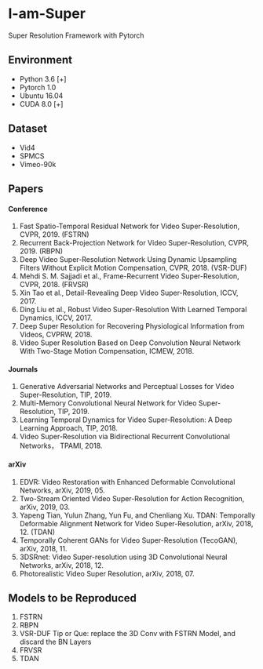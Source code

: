 # I-am-Super
Super Resolution Framework with Pytorch

## Environment
* Python 3.6 [+]
* Pytorch 1.0
* Ubuntu 16.04
* CUDA 8.0 [+]

## Dataset
* Vid4
* SPMCS
* Vimeo-90k

## Papers
#### Conference
1. Fast Spatio-Temporal Residual Network for Video Super-Resolution, CVPR, 2019. (FSTRN)
2. Recurrent Back-Projection Network for Video Super-Resolution, CVPR, 2019. (RBPN)
3. Deep Video Super-Resolution Network Using Dynamic Upsampling Filters Without Explicit Motion Compensation, CVPR, 2018. (VSR-DUF)
4. Mehdi S. M. Sajjadi et al., Frame-Recurrent Video Super-Resolution, CVPR, 2018. (FRVSR)
5. Xin Tao et al., Detail-Revealing Deep Video Super-Resolution, ICCV, 2017.
6. Ding Liu et al., Robust Video Super-Resolution With Learned Temporal Dynamics, ICCV, 2017.
7. Deep Super Resolution for Recovering Physiological Information from Videos, CVPRW, 2018.
8. Video Super Resolution Based on Deep Convolution Neural Network With Two-Stage Motion Compensation, ICMEW, 2018.

#### Journals
1. Generative Adversarial Networks and Perceptual Losses for Video Super-Resolution, TIP, 2019.
2. Multi-Memory Convolutional Neural Network for Video Super-Resolution, TIP, 2019.
3. Learning Temporal Dynamics for Video Super-Resolution: A Deep Learning Approach, TIP, 2018.
4. Video Super-Resolution via Bidirectional Recurrent Convolutional Networks， TPAMI, 2018.

#### arXiv
1. EDVR: Video Restoration with Enhanced Deformable Convolutional Networks, arXiv, 2019, 05.
2. Two-Stream Oriented Video Super-Resolution for Action Recognition, arXiv, 2019, 03.
3. Yapeng Tian, Yulun Zhang, Yun Fu, and Chenliang Xu. TDAN: Temporally Deformable Alignment Network for Video Super-Resolution, arXiv, 2018, 12. (TDAN)
4. Temporally Coherent GANs for Video Super-Resolution (TecoGAN), arXiv, 2018, 11.
5. 3DSRnet: Video Super-resolution using 3D Convolutional Neural Networks, arXiv, 2018, 12.
6. Photorealistic Video Super Resolution, arXiv, 2018, 07.

## Models to be Reproduced
1. FSTRN
2. RBPN
3. VSR-DUF
  Tip or Que: replace the 3D Conv with FSTRN Model, and discard the BN Layers
4. FRVSR
5. TDAN

